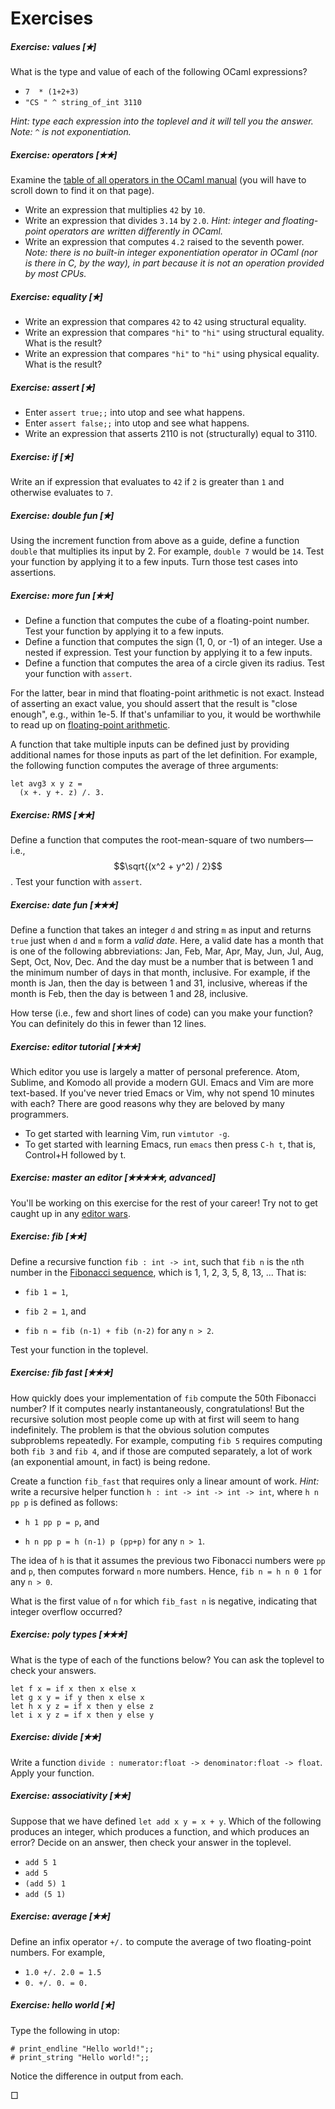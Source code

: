# Exercises

##### Exercise: values [&#10029;]

What is the type and value of each of the following OCaml expressions?

* `7  * (1+2+3)`
* `"CS " ^ string_of_int 3110`

*Hint:  type each expression into the toplevel and it will tell you the answer.
Note:  `^` is not exponentiation.*



##### Exercise: operators [&#10029;&#10029;]

Examine the [table of all operators in the OCaml manual][ops] (you will have to
scroll down to find it on that page).

* Write an expression that multiplies `42` by `10`.
* Write an expression that divides `3.14` by `2.0`.  *Hint: integer and floating-point
  operators are written differently in OCaml.*
* Write an expression that computes `4.2` raised to the seventh power.  *Note:
  there is no built-in integer exponentiation operator in OCaml
  (nor is there in C, by the way), in part because it is not an
  operation provided by most CPUs.*



[ops]: http://caml.inria.fr/pub/docs/manual-ocaml/expr.html

##### Exercise: equality [&#10029;]

* Write an expression that compares `42` to `42` using structural equality.
* Write an expression that compares `"hi"` to `"hi"` using structural equality.  What is
  the result?
* Write an expression that compares `"hi"` to `"hi"` using physical equality.  What is
  the result?



##### Exercise: assert [&#10029;]

* Enter `assert true;;` into utop and see what happens.
* Enter `assert false;;` into utop and see what happens.
* Write an expression that asserts 2110 is not (structurally) equal to 3110.



##### Exercise: if [&#10029;]

Write an if expression that evaluates to `42` if `2` is greater than `1` and otherwise
evaluates to `7`.



##### Exercise: double fun [&#10029;]

Using the increment function from above as a guide, define a function
`double` that multiplies its input by 2.  For example, `double 7` would be `14`.
Test your function by applying it to a few inputs.  Turn those test
cases into assertions.



##### Exercise: more fun [&#10029;&#10029;]

* Define a function that computes the cube of a floating-point number.
  Test your function by applying it to a few inputs.
* Define a function that computes the sign (1, 0, or -1) of an integer.
  Use a nested if expression. Test your function by applying it to a few inputs.
* Define a function that computes the area of a circle given its radius.
  Test your function with `assert`.
  
For the latter, bear in mind that floating-point arithmetic is not exact.
Instead of asserting an exact value, you should assert that the result
is "close enough", e.g., within 1e-5.  If that's unfamiliar to you,
it would be worthwhile to read up on [floating-point arithmetic][fparith].

[fparith]: https://floating-point-gui.de/



A function that take multiple inputs can be defined just by providing
additional names for those inputs as part of the let definition.  For
example, the following function computes the average of three arguments:

```
let avg3 x y z =
  (x +. y +. z) /. 3.
```

##### Exercise: RMS [&#10029;&#10029;]

Define a function that computes the root-mean-square of two numbers&mdash;i.e., 
$$\sqrt{(x^2 + y^2) / 2}$$.  Test your function with `assert`.



##### Exercise: date fun [&#10029;&#10029;&#10029;]

Define a function that takes an integer `d` and string `m` as input and returns
`true` just when `d` and `m` form a *valid date*.  Here, a valid date has a
month that is one of the following abbreviations: Jan, Feb, Mar, Apr, May, Jun,
Jul, Aug, Sept, Oct, Nov, Dec.  And the day must be a number that is between 1
and the minimum number of days in that month, inclusive.  For example, if the
month is Jan, then the day is between 1 and 31, inclusive, whereas if the month
is Feb, then the day is between 1 and 28, inclusive.

How terse (i.e., few and short lines of code) can you make your function?
You can definitely do this in fewer than 12 lines.



##### Exercise: editor tutorial [&#10029;&#10029;&#10029;]

Which editor you use is largely a matter of personal preference.  Atom, Sublime,
and Komodo all provide a modern GUI.  Emacs and Vim are more text-based.
If you've never tried Emacs or Vim, why not spend 10 minutes with each?
There are good reasons why they are beloved by many programmers.

* To get started with learning Vim, run `vimtutor -g`.
* To get started with learning Emacs, run `emacs` then press `C-h t`, that is,
  Control+H followed by t.



##### Exercise: master an editor [&#10029;&#10029;&#10029;&#10029;&#10029;, advanced]

You'll be working on this exercise for the rest of your career!
Try not to get caught up in any [editor wars][xkcd].

[xkcd]: https://xkcd.com/378/



##### Exercise: fib [&#10029;&#10029;]

Define a recursive function `fib : int -> int`, such
that `fib n` is the `n`th number in the [Fibonacci sequence][fib], which
is 1, 1, 2, 3, 5, 8, 13, ...  That is:

  - `fib 1 = 1`,
  
  - `fib 2 = 1`, and
  
  - `fib n = fib (n-1) + fib (n-2)` for any `n > 2`.
  
Test your function in the toplevel.  

[fib]: https://en.wikipedia.org/wiki/Fibonacci_number



##### Exercise: fib fast [&#10029;&#10029;&#10029;]

How quickly does your implementation of `fib` compute the 50th Fibonacci number?
If it computes nearly instantaneously, congratulations!  But the recursive solution 
most people come up with at first will seem to hang indefinitely.  The
problem is that the obvious solution computes subproblems repeatedly.  For
example, computing `fib 5` requires computing both `fib 3` and `fib 4`,
and if those are computed separately, a lot of work (an exponential amount, in fact)
is being redone.

Create a function `fib_fast` that requires only a linear amount of
work.  *Hint:* write a recursive helper function `h : int -> int -> int -> int`, 
where `h n pp p` is defined as follows:

- `h 1 pp p = p`, and

- `h n pp p = h (n-1) p (pp+p)` for any `n > 1`.

The idea of `h` is that it assumes the previous two Fibonacci numbers were `pp`
and `p`, then computes forward `n` more numbers.  Hence, `fib n = h n 0 1` for
any `n > 0`.

What is the first value of `n` for which `fib_fast n` is negative, indicating
that integer overflow occurred?



##### Exercise: poly types [&#10029;&#10029;&#10029;]

What is the type of each of the functions below?  You can ask the toplevel to check
your answers.

    let f x = if x then x else x
    let g x y = if y then x else x
    let h x y z = if x then y else z
    let i x y z = if x then y else y



##### Exercise: divide [&#10029;&#10029;]

Write a function `divide : numerator:float -> denominator:float
-> float`.  Apply your function.



##### Exercise: associativity [&#10029;&#10029;]

Suppose that we have defined `let add x y = x + y`.
Which of the following produces an integer, which produces a function, and which
produces an error?  Decide on an answer, then check your answer in the toplevel.

* `add 5 1`
* `add 5`
* `(add 5) 1`
* `add (5 1)`



##### Exercise: average [&#10029;&#10029;]

Define an infix operator `+/.` to compute the average of two
floating-point numbers.  For example,

* `1.0 +/. 2.0 = 1.5`
* `0. +/. 0. = 0.`


##### Exercise: hello world [&#10029;] 

Type the following in utop:
```
# print_endline "Hello world!";;
# print_string "Hello world!";;
```

Notice the difference in output from each.

&square;


